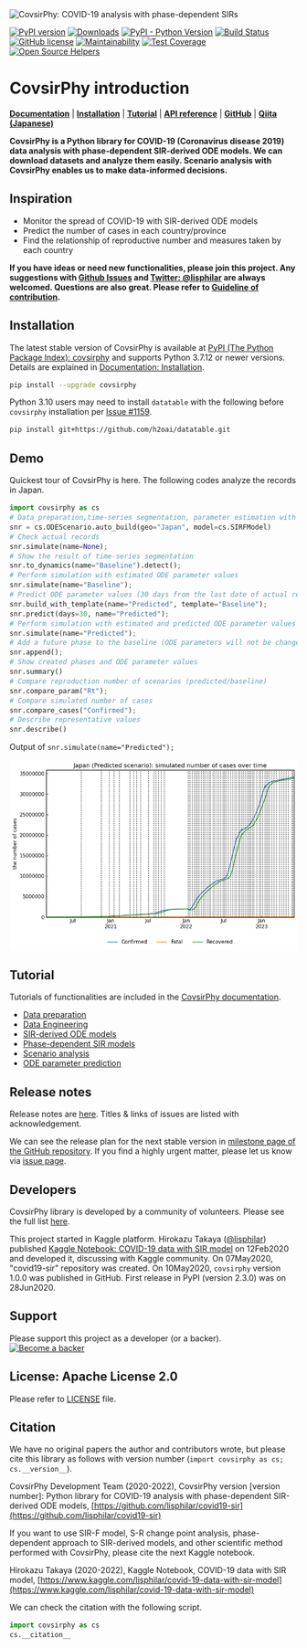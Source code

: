 
<img src="https://raw.githubusercontent.com/lisphilar/covid19-sir/master/docs/logo/covsirphy_headline.png" width="390" alt="CovsirPhy: COVID-19 analysis with phase-dependent SIRs">

[![PyPI version](https://badge.fury.io/py/covsirphy.svg)](https://badge.fury.io/py/covsirphy)
[![Downloads](https://pepy.tech/badge/covsirphy)](https://pepy.tech/project/covsirphy)
[![PyPI - Python Version](https://img.shields.io/pypi/pyversions/covsirphy)](https://badge.fury.io/py/covsirphy)
[![Build Status](https://semaphoreci.com/api/v1/lisphilar/covid19-sir/branches/master/shields_badge.svg)](https://semaphoreci.com/lisphilar/covid19-sir)
[![GitHub license](https://img.shields.io/github/license/lisphilar/covid19-sir)](https://github.com/lisphilar/covid19-sir/blob/master/LICENSE)
[![Maintainability](https://api.codeclimate.com/v1/badges/eb97eaf9804f436062b9/maintainability)](https://codeclimate.com/github/lisphilar/covid19-sir/maintainability)
[![Test Coverage](https://api.codeclimate.com/v1/badges/eb97eaf9804f436062b9/test_coverage)](https://codeclimate.com/github/lisphilar/covid19-sir/test_coverage)
[![Open Source Helpers](https://www.codetriage.com/lisphilar/covid19-sir/badges/users.svg)](https://www.codetriage.com/lisphilar/covid19-sir)

# CovsirPhy introduction

[<strong>Documentation</strong>](https://lisphilar.github.io/covid19-sir/index.html)
| [<strong>Installation</strong>](https://lisphilar.github.io/covid19-sir/INSTALLATION.html)
| [<strong>Tutorial</strong>](<https://lisphilar.github.io/covid19-sir/01_data_preparation.html>)
| [<strong>API reference</strong>](https://lisphilar.github.io/covid19-sir/covsirphy.html)
| [<strong>GitHub</strong>](https://github.com/lisphilar/covid19-sir)
| [<strong>Qiita (Japanese)</strong>](https://qiita.com/tags/covsirphy)

<strong>CovsirPhy is a Python library for COVID-19 (Coronavirus disease 2019) data analysis with phase-dependent SIR-derived ODE models. We can download datasets and analyze them easily. Scenario analysis with CovsirPhy enables us to make data-informed decisions. </strong>

## Inspiration

* Monitor the spread of COVID-19 with SIR-derived ODE models
* Predict the number of cases in each country/province
* Find the relationship of reproductive number and measures taken by each country

<strong>If you have ideas or need new functionalities, please join this project.
Any suggestions with [Github Issues](https://github.com/lisphilar/covid19-sir/issues/new/choose) and [Twitter: @lisphilar](https://twitter.com/lisphilar) are always welcomed. Questions are also great. Please refer to [Guideline of contribution](https://lisphilar.github.io/covid19-sir/CONTRIBUTING.html).</strong>

## Installation

The latest stable version of CovsirPhy is available at [PyPI (The Python Package Index): covsirphy](https://pypi.org/project/covsirphy/) and supports Python 3.7.12 or newer versions. Details are explained in [Documentation: Installation](https://lisphilar.github.io/covid19-sir/INSTALLATION.html).

```Bash
pip install --upgrade covsirphy
```

Python 3.10 users may need to install `datatable` with the following before `covsirphy` installation per [Issue #1159](https://github.com/lisphilar/covid19-sir/issues/1159).

```Bash
pip install git+https://github.com/h2oai/datatable.git
```

## Demo

Quickest tour of CovsirPhy is here. The following codes analyze the records in Japan.

```Python
import covsirphy as cs
# Data preparation,time-series segmentation, parameter estimation with SIR-F model
snr = cs.ODEScenario.auto_build(geo="Japan", model=cs.SIRFModel)
# Check actual records
snr.simulate(name=None);
# Show the result of time-series segmentation
snr.to_dynamics(name="Baseline").detect();
# Perform simulation with estimated ODE parameter values
snr.simulate(name="Baseline");
# Predict ODE parameter values (30 days from the last date of actual records)
snr.build_with_template(name="Predicted", template="Baseline");
snr.predict(days=30, name="Predicted");
# Perform simulation with estimated and predicted ODE parameter values
snr.simulate(name="Predicted");
# Add a future phase to the baseline (ODE parameters will not be changed)
snr.append();
# Show created phases and ODE parameter values
snr.summary()
# Compare reproduction number of scenarios (predicted/baseline)
snr.compare_param("Rt");
# Compare simulated number of cases
snr.compare_cases("Confirmed");
# Describe representative values
snr.describe()
```

Output of `snr.simulate(name="Predicted");`

<img src="https://raw.githubusercontent.com/lisphilar/covid19-sir/master/example/output/demo_jpn/04_predicted.png" width="600">

## Tutorial

Tutorials of functionalities are included in the [CovsirPhy documentation](https://lisphilar.github.io/covid19-sir/index.html).

* [Data preparation](https://lisphilar.github.io/covid19-sir/01_data_preparation.html)
* [Data Engineering](https://lisphilar.github.io/covid19-sir/02_data_engineering.html)
* [SIR-derived ODE models](https://lisphilar.github.io/covid19-sir/03_ode.html)
* [Phase-dependent SIR models](https://lisphilar.github.io/covid19-sir/04_phase_dependent.html)
* [Scenario analysis](https://lisphilar.github.io/covid19-sir/05_scenario_analysis.html)
* [ODE parameter prediction](https://lisphilar.github.io/covid19-sir/06_prediction.html)

## Release notes

Release notes are [here](https://github.com/lisphilar/covid19-sir/releases). Titles & links of issues are listed with acknowledgement.

We can see the release plan for the next stable version in [milestone page of the GitHub repository](https://github.com/lisphilar/covid19-sir/milestones). If you find a highly urgent matter, please let us know via [issue page](https://github.com/lisphilar/covid19-sir/issues).

## Developers

CovsirPhy library is developed by a community of volunteers. Please see the full list [here](https://github.com/lisphilar/covid19-sir/graphs/contributors).

This project started in Kaggle platform. Hirokazu Takaya ([@lisphilar](<https://www.kaggle.com/lisphilar>)) published [Kaggle Notebook: COVID-19 data with SIR model](https://www.kaggle.com/lisphilar/covid-19-data-with-sir-model) on 12Feb2020 and developed it, discussing with Kaggle community. On 07May2020, "covid19-sir" repository was created. On 10May2020, `covsirphy` version 1.0.0 was published in GitHub. First release in PyPI (version 2.3.0) was on 28Jun2020.

## Support

Please support this project as a developer (or a backer).
[![Become a backer](https://opencollective.com/covsirphy/tiers/backer.svg?avatarHeight=36&width=600)](https://opencollective.com/covsirphy)

## License: Apache License 2.0

Please refer to [LICENSE](https://github.com/lisphilar/covid19-sir/blob/master/LICENSE) file.

## Citation

We have no original papers the author and contributors wrote, but please cite this library as follows with version number (`import covsirphy as cs; cs.__version__`).

CovsirPhy Development Team (2020-2022), CovsirPhy version [version number]: Python library for COVID-19 analysis with phase-dependent SIR-derived ODE models, [https://github.com/lisphilar/covid19-sir](https://github.com/lisphilar/covid19-sir)

If you want to use SIR-F model, S-R change point analysis, phase-dependent approach to SIR-derived models, and other scientific method performed with CovsirPhy, please cite the next Kaggle notebook.

Hirokazu Takaya (2020-2022), Kaggle Notebook, COVID-19 data with SIR model, [https://www.kaggle.com/lisphilar/covid-19-data-with-sir-model](https://www.kaggle.com/lisphilar/covid-19-data-with-sir-model)

We can check the citation with the following script.

```Python
import covsirphy as cs
cs.__citation__
```
